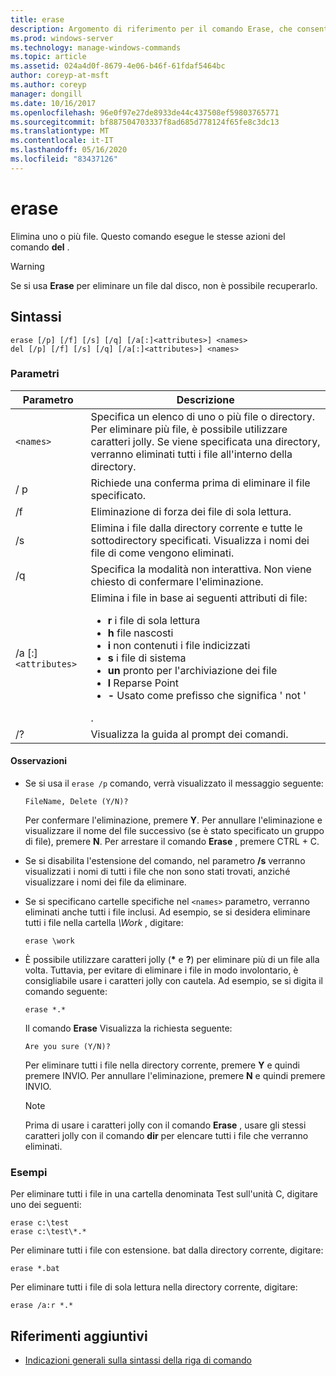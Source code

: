 ```yaml
---
title: erase
description: Argomento di riferimento per il comando Erase, che consente di eliminare uno o più file.
ms.prod: windows-server
ms.technology: manage-windows-commands
ms.topic: article
ms.assetid: 024a4d0f-8679-4e06-b46f-61fdaf5464bc
author: coreyp-at-msft
ms.author: coreyp
manager: dongill
ms.date: 10/16/2017
ms.openlocfilehash: 96e0f97e27de8933de44c437508ef59803765771
ms.sourcegitcommit: bf887504703337f8ad685d778124f65fe8c3dc13
ms.translationtype: MT
ms.contentlocale: it-IT
ms.lasthandoff: 05/16/2020
ms.locfileid: "83437126"
---
```

# <a name="erase"></a>erase

Elimina uno o più file. Questo comando esegue le stesse azioni del comando **del** .

> [!WARNING]
> Se si usa **Erase** per eliminare un file dal disco, non è possibile recuperarlo.

## <a name="syntax"></a>Sintassi

```
erase [/p] [/f] [/s] [/q] [/a[:]<attributes>] <names>
del [/p] [/f] [/s] [/q] [/a[:]<attributes>] <names>
```

### <a name="parameters"></a>Parametri

| Parametro | Descrizione |
| --------- | ----------- |
| `<names>` | Specifica un elenco di uno o più file o directory. Per eliminare più file, è possibile utilizzare caratteri jolly. Se viene specificata una directory, verranno eliminati tutti i file all'interno della directory. |
| / p | Richiede una conferma prima di eliminare il file specificato. |
| /f | Eliminazione di forza dei file di sola lettura. |
| /s | Elimina i file dalla directory corrente e tutte le sottodirectory specificati. Visualizza i nomi dei file di come vengono eliminati. |
| /q | Specifica la modalità non interattiva. Non viene chiesto di confermare l'eliminazione. |
| /a [:]`<attributes>` | Elimina i file in base ai seguenti attributi di file:<ul><li>**r** i file di sola lettura</li><li>**h** file nascosti</li><li>**i** non contenuti i file indicizzati</li><li>**s** i file di sistema</li><li>**un** pronto per l'archiviazione dei file</li><li>**l** Reparse Point</li><li>**-** Usato come prefisso che significa ' not '</li></ul>. |
| /? | Visualizza la guida al prompt dei comandi. |

#### <a name="remarks"></a>Osservazioni

- Se si usa il `erase /p` comando, verrà visualizzato il messaggio seguente:

    `FileName, Delete (Y/N)?`

    Per confermare l'eliminazione, premere **Y**. Per annullare l'eliminazione e visualizzare il nome del file successivo (se è stato specificato un gruppo di file), premere **N**. Per arrestare il comando **Erase** , premere CTRL + C.

- Se si disabilita l'estensione del comando, nel parametro **/s** verranno visualizzati i nomi di tutti i file che non sono stati trovati, anziché visualizzare i nomi dei file da eliminare.

- Se si specificano cartelle specifiche nel `<names>` parametro, verranno eliminati anche tutti i file inclusi. Ad esempio, se si desidera eliminare tutti i file nella cartella *\Work* , digitare:

  ```
  erase \work
  ```

- È possibile utilizzare caratteri jolly (**&#42;** e **?**) per eliminare più di un file alla volta. Tuttavia, per evitare di eliminare i file in modo involontario, è consigliabile usare i caratteri jolly con cautela. Ad esempio, se si digita il comando seguente:

  ```
  erase *.*
  ```

  Il comando **Erase** Visualizza la richiesta seguente:

  `Are you sure (Y/N)?`

  Per eliminare tutti i file nella directory corrente, premere **Y** e quindi premere INVIO. Per annullare l'eliminazione, premere **N** e quindi premere INVIO.

  > [!NOTE]
  > Prima di usare i caratteri jolly con il comando **Erase** , usare gli stessi caratteri jolly con il comando **dir** per elencare tutti i file che verranno eliminati.

### <a name="examples"></a>Esempi

Per eliminare tutti i file in una cartella denominata Test sull'unità C, digitare uno dei seguenti:

```
erase c:\test
erase c:\test\*.*
```

Per eliminare tutti i file con estensione. bat dalla directory corrente, digitare:

```
erase *.bat
```

Per eliminare tutti i file di sola lettura nella directory corrente, digitare:

```
erase /a:r *.*
```

## <a name="additional-references"></a>Riferimenti aggiuntivi

- [Indicazioni generali sulla sintassi della riga di comando](command-line-syntax-key.md)
